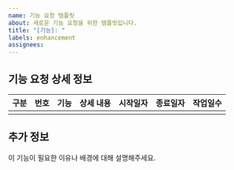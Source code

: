 ```yaml
---
name: 기능 요청 템플릿
about: 새로운 기능 요청을 위한 템플릿입니다.
title: "[기능]: "
labels: enhancement
assignees:
---
```


## 기능 요청 상세 정보

| 구분 | 번호 | 기능 | 상세 내용 | 시작일자 | 종료일자 | 작업일수 |
| :-- | :-- | :-- | :-- | :-- | :-- | :-- |
| | | | | | | |

## 추가 정보
이 기능이 필요한 이유나 배경에 대해 설명해주세요.
